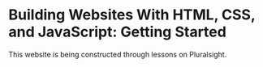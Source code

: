 # Building Websites With HTML, CSS, and JavaScript: Getting Started

This website is being constructed through lessons on Pluralsight.